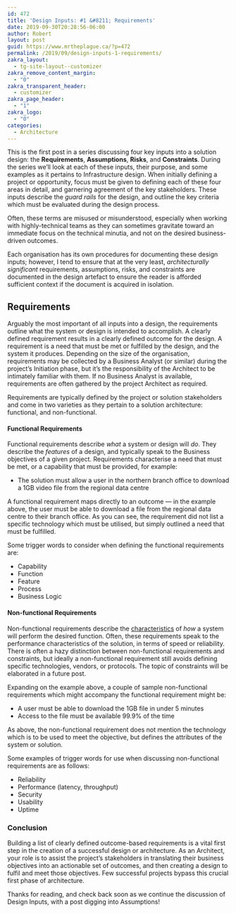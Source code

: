 ```yaml
---
id: 472
title: 'Design Inputs: #1 &#8211; Requirements'
date: 2019-09-30T20:28:56-06:00
author: Robert
layout: post
guid: https://www.mrtheplague.ca/?p=472
permalink: /2019/09/design-inputs-1-requirements/
zakra_layout:
  - tg-site-layout--customizer
zakra_remove_content_margin:
  - "0"
zakra_transparent_header:
  - customizer
zakra_page_header:
  - "1"
zakra_logo:
  - "0"
categories:
  - Architecture
---
```

This is the first post in a series discussing four key inputs into a solution design: the **Requirements**, **Assumptions**, **Risks**, and **Constraints**. During the series we’ll look at each of these inputs, their purpose, and some examples as it pertains to Infrastructure design. When initially defining a project or opportunity, focus must be given to defining each of these four areas in detail, and garnering agreement of the key stakeholders. These inputs describe the _guard rails_ for the design, and outline the key criteria which must be evaluated during the design process. 

Often, these terms are misused or misunderstood, especially when working with highly-technical teams as they can sometimes gravitate toward an immediate focus on the technical minutia, and not on the desired business-driven outcomes.

Each organisation has its own procedures for documenting these design inputs; however, I tend to ensure that at the very least, _architecturally significant_ requirements, assumptions, risks, and constraints are documented in the design artefact to ensure the reader is afforded sufficient context if the document is acquired in isolation.

## Requirements

Arguably the most important of all inputs into a design, the requirements outline what the system or design is intended to accomplish. A clearly defined requirement results in a clearly defined outcome for the design. A requirement is a need that must be met or fulfilled by the design, and the system it produces. Depending on the size of the organisation, requirements may be collected by a Business Analyst (or similar) during the project&#8217;s Initiation phase, but it&#8217;s the responsibility of the Architect to be intimately familiar with them. If no Business Analyst is available, requirements are often gathered by the project Architect as required.

Requirements are typically defined by the project or solution stakeholders and come in two varieties as they pertain to a solution architecture: functional, and non-functional.

#### Functional Requirements

Functional requirements describe _what_ a system or design will _do_. They describe the _features_ of a design, and typically speak to the Business objectives of a given project. Requirements characterise a need that must be met, or a capability that must be provided, for example:

  * The solution must allow a user in the northern branch office to download a 1GB video file from the regional data centre

A functional requirement maps directly to an outcome &#8212; in the example above, the user must be able to download a file from the regional data centre to their branch office. As you can see, the requirement did not list a specific technology which must be utilised, but simply outlined a need that must be fulfilled.

Some trigger words to consider when defining the functional requirements are:

  * Capability
  * Function
  * Feature
  * Process
  * Business Logic

#### Non-functional Requirements

Non-functional requirements describe the <u>characteristics</u> of _how_ a system will perform the desired function. Often, these requirements speak to the performance characteristics of the solution, in terms of speed or reliability. There is often a hazy distinction between non-functional requirements and constraints, but ideally a non-functional requirement still avoids defining specific technologies, vendors, or protocols. The topic of constraints will be elaborated in a future post.

Expanding on the example above, a couple of sample non-functional requirements which might accompany the functional requirement might be:

  * A user must be able to download the 1GB file in under 5 minutes
  * Access to the file must be available 99.9% of the time

As above, the non-functional requirement does not mention the technology which is to be used to meet the objective, but defines the attributes of the system or solution.

Some examples of trigger words for use when discussing non-functional requirements are as follows:

  * Reliability
  * Performance (latency, throughput)
  * Security
  * Usability
  * Uptime

### Conclusion

Building a list of clearly defined outcome-based requirements is a vital first step in the creation of a successful design or architecture. As an Architect, your role is to assist the project’s stakeholders in translating their business objectives into an actionable set of outcomes, and then creating a design to fulfil and meet those objectives. Few successful projects bypass this crucial first phase of architecture.

Thanks for reading, and check back soon as we continue the discussion of Design Inputs, with a post digging into Assumptions!